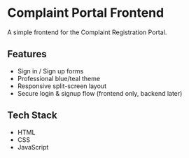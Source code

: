 # Complaint Portal Frontend

A simple frontend for the Complaint Registration Portal.

## Features
- Sign in / Sign up forms
- Professional blue/teal theme
- Responsive split-screen layout
- Secure login & signup flow (frontend only, backend later)

## Tech Stack
- HTML
- CSS
- JavaScript
